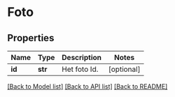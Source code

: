 # Foto


## Properties
Name | Type | Description | Notes
------------ | ------------- | ------------- | -------------
**id** | **str** | Het foto Id. | [optional] 

[[Back to Model list]](../README.md#documentation-for-models) [[Back to API list]](../README.md#documentation-for-api-endpoints) [[Back to README]](../README.md)


